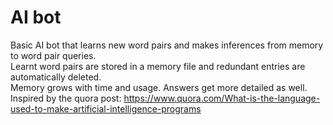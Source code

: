 AI bot
======

Basic AI bot that learns new word pairs and makes inferences from memory to word pair queries.   
Learnt word pairs are stored in a memory file and redundant entries are automatically deleted.  
Memory grows with time and usage. Answers get more detailed as well.  
Inspired by the quora post: https://www.quora.com/What-is-the-language-used-to-make-artificial-intelligence-programs
